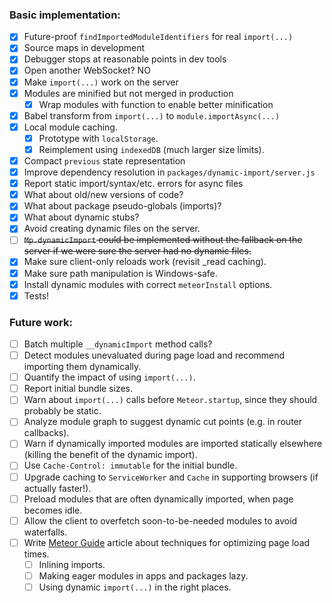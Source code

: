 ### Basic implementation:

- [x] Future-proof `findImportedModuleIdentifiers` for real `import(...)`
- [x] Source maps in development
- [x] Debugger stops at reasonable points in dev tools
- [x] Open another WebSocket? NO
- [x] Make `import(...)` work on the server
- [x] Modules are minified but not merged in production
  - [x] Wrap modules with function to enable better minification
- [x] Babel transform from `import(...)` to `module.importAsync(...)`
- [x] Local module caching.
  - [x] Prototype with `localStorage`.
  - [x] Reimplement using `indexedDB` (much larger size limits).
- [x] Compact `previous` state representation
- [x] Improve dependency resolution in `packages/dynamic-import/server.js`
- [x] Report static import/syntax/etc. errors for async files
- [x] What about old/new versions of code?
- [x] What about package pseudo-globals (imports)?
- [x] What about dynamic stubs?
- [x] Avoid creating dynamic files on the server.
- [ ] ~~`Mp.dynamicImport` could be implemented without the fallback on the server if we were sure the server had no dynamic files.~~
- [x] Make sure client-only reloads work (revisit _read caching).
- [x] Make sure path manipulation is Windows-safe.
- [x] Install dynamic modules with correct `meteorInstall` options.
- [x] Tests!

### Future work:

- [ ] Batch multiple `__dynamicImport` method calls?
- [ ] Detect modules unevaluated during page load and recommend importing them dynamically.
- [ ] Quantify the impact of using `import(...)`.
- [ ] Report initial bundle sizes.
- [ ] Warn about `import(...)` calls before `Meteor.startup`, since they should probably be static.
- [ ] Analyze module graph to suggest dynamic cut points (e.g. in router callbacks).
- [ ] Warn if dynamically imported modules are imported statically elsewhere (killing the benefit of the dynamic import).
- [ ] Use `Cache-Control: immutable` for the initial bundle.
- [ ] Upgrade caching to `ServiceWorker` and `Cache` in supporting browsers (if actually faster!).
- [ ] Preload modules that are often dynamically imported, when page becomes idle.
- [ ] Allow the client to overfetch soon-to-be-needed modules to avoid waterfalls.
- [ ] Write [Meteor Guide](https://guide.meteor.com/) article about techniques for optimizing page load times.
  - [ ] Inlining imports.
  - [ ] Making eager modules in apps and packages lazy.
  - [ ] Using dynamic `import(...)` in the right places.
